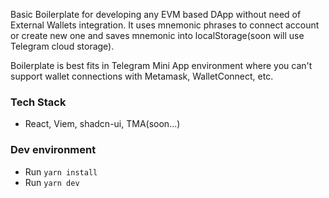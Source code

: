 Basic Boilerplate for developing any EVM based DApp without need of External Wallets integration.
It uses mnemonic phrases to connect account or create new one and saves mnemonic into localStorage(soon will use Telegram cloud storage).

Boilerplate is best fits in Telegram Mini App environment where you can't support wallet connections with Metamask, WalletConnect, etc.

### Tech Stack

- React, Viem, shadcn-ui, TMA(soon...)

### Dev environment

- Run `yarn install`
- Run `yarn dev`

